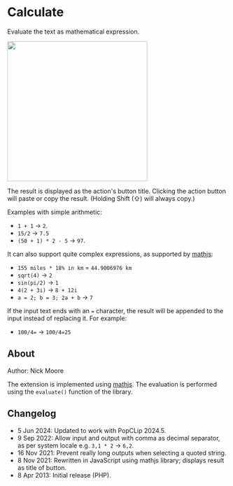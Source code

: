 # Calculate

Evaluate the text as mathematical expression.

<img src="https://raw.githubusercontent.com/pilotmoon/PopClip-Extensions/master/source/Calculate.popclipext/Calculate-demo.gif" width="320px">

The result is displayed as the action's button title. Clicking the action button will paste or copy the result. (Holding Shift (⇧) will always copy.)

Examples with simple arithmetic:

- `1 + 1` → `2`.
- `15/2` → `7.5`
- `(50 + 1) * 2 - 5` → `97`.

It can also support quite complex expressions, as supported by [mathjs](https://mathjs.org/):

- `155 miles * 18% in km` = `44.9006976 km`
- `sqrt(4)` → `2`
- `sin(pi/2)` → `1`
- `4(2 + 3i)` → `8 + 12i`
- `a = 2; b = 3; 2a + b` → `7`

If the input text ends with an `=` character, the result will be appended to the input instead of replacing it. For example:

- `100/4=` → `100/4=25`

## About

Author: Nick Moore

The extension is implemented using [mathjs](https://mathjs.org/). The evaluation is performed using the `evaluate()` function of the library.

## Changelog

- 5 Jun 2024: Updated to work with PopCLip 2024.5.
- 9 Sep 2022: Allow input and output with comma as decimal separator, as per system locale e.g. `3,1 * 2` → `6,2`.
- 16 Nov 2021: Prevent really long outputs when selecting a quoted string.
- 8 Nov 2021: Rewritten in JavaScript using mathjs library; displays result as title of button.
- 8 Apr 2013: Initial release (PHP).
